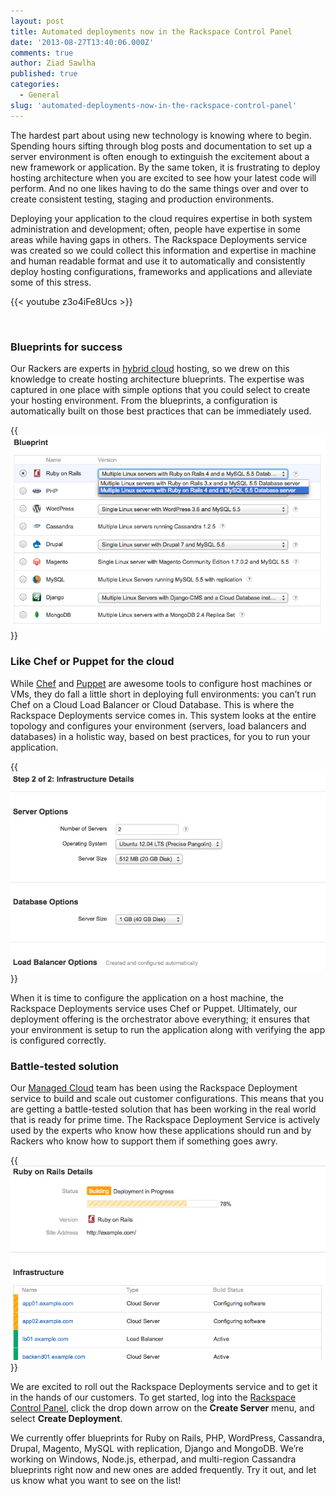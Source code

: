 ```yaml
---
layout: post
title: Automated deployments now in the Rackspace Control Panel
date: '2013-08-27T13:40:06.000Z'
comments: true
author: Ziad Sawlha
published: true
categories:
  - General
slug: 'automated-deployments-now-in-the-rackspace-control-panel' 
---
```


The hardest part about using new technology is knowing where to begin. Spending
hours sifting through blog posts and documentation to set up a server environment
is often enough to extinguish the excitement about a new framework or application.
By the same token, it is frustrating to deploy hosting architecture when you are
excited to see how your latest code will perform. And no one likes having to do
the same things over and over to create consistent testing, staging and production
environments.

Deploying your application to the cloud requires expertise in both system
administration and development; often, people have expertise in some areas while
having gaps in others. The Rackspace Deployments service was created so we could
collect this information and expertise in machine and human readable format and
use it to automatically and consistently deploy hosting configurations, frameworks
and applications and alleviate some of this stress.

<!--more-->

<p><a name="video"></a></p>
{{< youtube z3o4iFe8Ucs >}}
<p><a name="video"></a></p>
<br />

### Blueprints for success

Our Rackers are experts in [hybrid cloud][1] hosting, so we drew on this knowledge
to create hosting architecture blueprints. The expertise was captured in one
place with simple options that you could select to create your hosting environment.
From the blueprints, a configuration is automatically built on those best practices
that can be immediately used.

{{<img src="blueprints.png" title="" alt="">}}

### Like Chef or Puppet for the cloud

While [Chef][2] and [Puppet][3] are awesome tools to configure host machines or
VMs, they do fall a little short in deploying full environments: you can’t run
Chef on a Cloud Load Balancer or Cloud Database. This is where the Rackspace
Deployments service comes in. This system looks at the entire topology and
configures your environment (servers, load balancers and databases) in a holistic
way, based on best practices, for you to run your application.

{{<img src="configure.png" title="" alt="">}}

When it is time to configure the application on a host machine, the Rackspace
Deployments service uses Chef or Puppet. Ultimately, our deployment offering is
the orchestrator above everything; it ensures that your environment is setup to
run the application along with verifying the app is configured correctly.

### Battle-tested solution

Our [Managed Cloud][4] team has been using the Rackspace Deployment service to
build and scale out customer configurations. This means that you are getting a
battle-tested solution that has been working in the real world that is ready
for prime time. The Rackspace Deployment Service is actively used by the experts
who know how these applications should run and by Rackers who know how to support
them if something goes awry.

{{<img src="build.png" title="" alt="">}}

We are excited to roll out the Rackspace Deployments service and to get it in
the hands of our customers. To get started, log into the [Rackspace Control Panel][5],
click the drop down arrow on the **Create Server** menu, and select **Create Deployment**.

We currently offer blueprints for Ruby on Rails, PHP, WordPress, Cassandra,
Drupal, Magento, MySQL with replication, Django and MongoDB. We’re working on
Windows, Node.js, etherpad, and multi-region Cassandra blueprints right now and
new ones are added frequently. Try it out, and let us know what you want
to see on the list!

[1]: http://www.rackspace.com/cloud/hybrid/
[2]: http://www.opscode.com/chef/
[3]: https://puppetlabs.com/
[4]: http://www.rackspace.com/cloud/managed_cloud/
[5]: https://login.rackspace.com